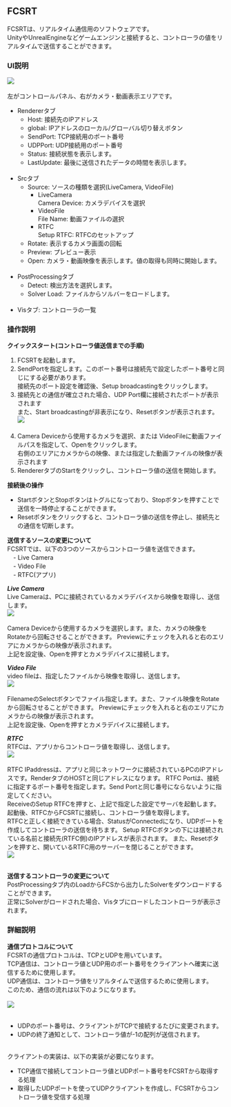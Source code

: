 ## FCSRT
FCSRTは、リアルタイム通信用のソフトウェアです。<br>
UnityやUnrealEngineなどゲームエンジンと接続すると、コントローラの値をリアルタイムで送信することができます。<br>

### UI説明   
![](images/fcsrt_01.png)<br><br>
左がコントロールパネル、右がカメラ・動画表示エリアです。<br>
- Rendererタブ<br>
    - Host: 接続先のIPアドレス<br>
    - global: IPアドレスのローカル/グローバル切り替えボタン<br>
    - SendPort: TCP接続用のポート番号<br>
    - UDPPort: UDP接続用のポート番号<br>
    - Status: 接続状態を表示します。<br>
    - LastUpdate: 最後に送信されたデータの時間を表示します。<br><br>
- Srcタブ<br>
    - Source: ソースの種類を選択(LiveCamera, VideoFile)<br>
        - LiveCamera<br>
            Camera Device: カメラデバイスを選択<br>
        - VideoFile<br>
            File Name: 動画ファイルの選択<br>
        - RTFC<br>
            Setup RTFC: RTFCのセットアップ<br>
    - Rotate: 表示するカメラ画面の回転<br>
    - Preview: プレビュー表示<br>
    - Open: カメラ・動画映像を表示します。値の取得も同時に開始します。<br><br>
- PostProcessingタブ<br>
    - Detect: 検出方法を選択します。<br>
    - Solver Load: ファイルからソルバーをロードします。<br><br>
- Visタブ: コントローラの一覧<br>

### 操作説明 
**クイックスタート(コントローラ値送信までの手順)**<br>
1. FCSRTを起動します。<br>
2. SendPortを指定します。このポート番号は接続先で設定したポート番号と同じにする必要があります。<br>
  接続先のポート設定を確認後、Setup broadcastingをクリックします。<br>
3. 接続先との通信が確立された場合、UDP Port欄に接続されたポートが表示されます<br>
  また、Start broadcastingが非表示になり、Resetボタンが表示されます。<br>
![](images/fcsrt_02.png)<br><br>
4. Camera Deviceから使用するカメラを選択、または VideoFileに動画ファイルパスを指定して、Openをクリックします。<br>
  右側のエリアにカメラからの映像、または指定した動画ファイルの映像が表示されます<br>
5. RendererタブのStartをクリックし、コントローラ値の送信を開始します。<br>

**接続後の操作**<br>
- StartボタンとStopボタンはトグルになっており、Stopボタンを押すことで送信を一時停止することができます。<br>
- Resetボタンをクリックすると、コントローラ値の送信を停止し、接続先との通信を切断します。<br>

**送信するソースの変更について**<br>
FCSRTでは、以下の3つのソースからコントローラ値を送信できます。<br>
　- Live Camera<br>
　- Video File<br>
　- RTFC(アプリ)<br>

***Live Camera***<br>
Live Cameraは、PCに接続されているカメラデバイスから映像を取得し、送信します。<br>
![](images/fcsrt_04.png)<br><br>
Camera Deviceから使用するカメラを選択します。また、カメラの映像をRotateから回転させることができます。
Previewにチェックを入れると右のエリアにカメラからの映像が表示されます。<br>
上記を設定後、Openを押すとカメラデバイスに接続します。<br>

***Video File***<br>
video fileは、指定したファイルから映像を取得し、送信します。<br>
![](images/fcsrt_05.png)<br><br>
FilenameのSelectボタンでファイル指定します。また、ファイル映像をRotateから回転させることができます。
Previewにチェックを入れると右のエリアにカメラからの映像が表示されます。<br>
上記を設定後、Openを押すとカメラデバイスに接続します。<br>

***RTFC***<br>
RTFCは、アプリからコントローラ値を取得し、送信します。<br>
![](images/fcsrt_06.png)<br><br>
RTFC IPaddressは、アプリと同じネットワークに接続されているPCのIPアドレスです。RenderタブのHOSTと同じアドレスになります。
RTFC Portは、接続に指定するポート番号を指定します。Send Portと同じ番号にならないように指定してください。<br>
ReceiveのSetup RTFCを押すと、上記で指定した設定でサーバを起動します。起動後、RTFCからFCSRTに接続し、コントローラ値を取得します。<br>
RTFCと正しく接続できている場合、StatusがConnectedになり、UDPポートを作成してコントローラの送信を待ちます。
Setup RTFCボタンの下には接続されている名前と接続先(RTFC側)のIPアドレスが表示されます。
また、Resetボタンを押すと、開いているRTFC用のサーバーを閉じることができます。<br>
![](images/fcsrt_07.png)<br><br>

**送信するコントローラの変更について**<br>
PostProcessingタブ内のLoadからFCSから出力したSolverをダウンロードすることができます。<br>
正常にSolverがロードされた場合、Visタブにロードしたコントローラが表示されます。<br>

### 詳細説明
**通信プロトコルについて**<br>
FCSRTの通信プロトコルは、TCPとUDPを用いています。<br>
TCP通信は、コントローラ値とUDP用のポート番号をクライアントへ確実に送信するために使用します。<br>
UDP通信は、コントローラ値をリアルタイムで送信するために使用します。<br>
このため、通信の流れは以下のようになります。<br><br>
![](images/fcsrt_03.png)<br><br>
- UDPのポート番号は、クライアントがTCPで接続するたびに変更されます。<br>
- UDPの終了通知として、コントローラ値が-1の配列が送信されます。<br><br>

クライアントの実装は、以下の実装が必要になります。
  - TCP通信で接続してコントローラ値とUDPポート番号をFCSRTから取得する処理<br>
  - 取得したUDPポートを使ってUDPクライアントを作成し、FCSRTからコントローラ値を受信する処理<br>
  
